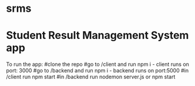 # srms
# Student Result Management System app
To run the app:
#clone the repo
#go to /client and run npm i - client runs on port: 3000
#go to /backend and run npm i - backend runs on port:5000
#in /client run npm start
#in /backend run nodemon server.js or npm start
